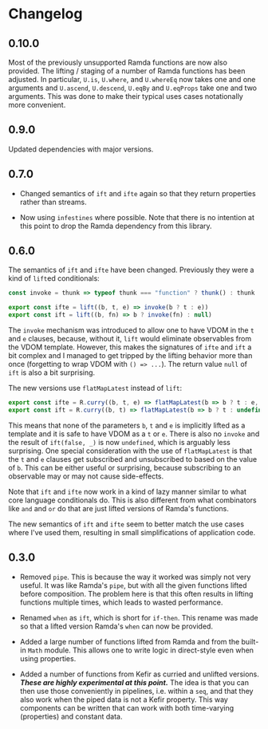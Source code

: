 # Changelog

## 0.10.0

Most of the previously unsupported Ramda functions are now also provided.  The
lifting / staging of a number of Ramda functions has been adjusted.  In
particular, `U.is`, `U.where`, and `U.whereEq` now takes one and one arguments
and `U.ascend`, `U.descend`, `U.eqBy` and `U.eqProps` take one and two
arguments.  This was done to make their typical uses cases notationally more
convenient.

## 0.9.0

Updated dependencies with major versions.

## 0.7.0

* Changed semantics of `ift` and `ifte` again so that they return properties
  rather than streams.

* Now using `infestines` where possible.  Note that there is no intention at
  this point to drop the Ramda dependency from this library.

## 0.6.0

The semantics of `ift` and `ifte` have been changed.  Previously they were a
kind of `lift`ed conditionals:

```js
const invoke = thunk => typeof thunk === "function" ? thunk() : thunk

export const ifte = lift((b, t, e) => invoke(b ? t : e))
export const ift = lift((b, fn) => b ? invoke(fn) : null)
```

The `invoke` mechanism was introduced to allow one to have VDOM in the `t` and
`e` clauses, because, without it, `lift` would eliminate observables from the
VDOM template.  However, this makes the signatures of `ifte` and `ift` a bit
complex and I managed to get tripped by the lifting behavior more than once
(forgetting to wrap VDOM with `() => ...`).  The return value `null` of `ift` is
also a bit surprising.

The new versions use `flatMapLatest` instead of `lift`:

```js
export const ifte = R.curry((b, t, e) => flatMapLatest(b => b ? t : e, b))
export const ift = R.curry((b, t) => flatMapLatest(b => b ? t : undefined, b))
```

This means that none of the parameters `b`, `t` and `e` is implicitly lifted as
a template and it is safe to have VDOM as a `t` or `e`.  There is also no
`invoke` and the result of `ift(false, _)` is now `undefined`, which is arguably
less surprising.  One special consideration with the use of `flatMapLatest` is
that the `t` and `e` clauses get subscribed and unsubscribed to based on the
value of `b`.  This can be either useful or surprising, because subscribing to
an observable may or may not cause side-effects.

Note that `ift` and `ifte` now work in a kind of lazy manner similar to what
core language conditionals do.  This is also different from what combinators
like `and` and `or` do that are just lifted versions of Ramda's functions.

The new semantics of `ift` and `ifte` seem to better match the use cases where
I've used them, resulting in small simplifications of application code.

## 0.3.0

* Removed `pipe`.  This is because the way it worked was simply not very useful.
  It was like Ramda's `pipe`, but with all the given functions lifted before
  composition.  The problem here is that this often results in lifting functions
  multiple times, which leads to wasted performance.

* Renamed `when` as `ift`, which is short for `if-then`.  This rename was made
  so that a lifted version Ramda's `when` can now be provided.

* Added a large number of functions lifted from Ramda and from the built-in
  `Math` module.  This allows one to write logic in direct-style even when using
  properties.

* Added a number of functions from Kefir as curried and unlifted versions.
  **_These are highly experimental at this point._** The idea is that you can
  then use those conveniently in pipelines, i.e. within a `seq`, and that they
  also work when the piped data is not a Kefir property.  This way components
  can be written that can work with both time-varying (properties) and constant
  data.

